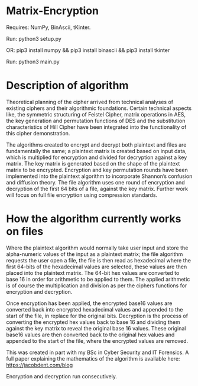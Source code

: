 # Matrix-Encryption

Requires: NumPy, BinAscii, tKinter. 

Run: python3 setup.py 

OR: pip3 install numpy && pip3 install binascii && pip3 install tkinter

Run: python3 main.py

# Description of algorithm
Theoretical planning of the cipher arrived from technical analyses of existing ciphers and their algorithmic foundations. Certain technical aspects like, the symmetric structuring of Feistel Cipher, matrix operations in AES, the key generation and permutation functions of DES and the substitution characteristics of Hill Cipher have been integrated into the functionality of this cipher demonstration. 

The algorithms created to encrypt and decrypt both plaintext and files are fundamentally the same; a plaintext matrix is created based on input data, which is multiplied for encryption and divided for decryption against a key matrix. The key matrix is generated based on the shape of the plaintext matrix to be encrypted. Encryption and key permutation rounds have been implemented into the plaintext algorithm to incorporate Shannon’s confusion and diffusion theory. The file algorithm uses one round of encryption and decryption of the first 64 bits of a file, against the key matrix. Further work will focus on full file encryption using compression standards.

# How the algorithm currently works on files
Where the plaintext algorithm would normally take user input and store the alpha-numeric values of the input as a plaintext matrix; the file algorithm requests the user open a file, the file is then read as hexadecimal where the first 64-bits of the hexadecimal values are selected, these values are then placed into the plaintext matrix. The 64-bit hex values are converted to base 16 in order for arithmetic to be applied to them. The applied arithmetic is of course the multiplication and division as per the ciphers functions for encryption and decryption.

Once encryption has been applied, the encrypted base16 values are converted back into encrypted hexadecimal values and appended to the start of the file, in replace for the original bits. Decryption is the process of converting the encrypted hex values back to base 16 and dividing them against the key matrix to reveal the original base 16 values. These original base16 values are then converted back to the original hex values and appended to the start of the file, where the encrypted values are removed.

This was created in part with my BSc in Cyber Security and IT Forensics. A full paper explaining the mathematics of the algorithm is available here: https://jacobdent.com/blog


Encryption and decryption run consecutively.

